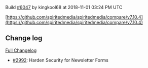 Build [#6047](https://circleci.com/gh/spiritedmedia/spiritedmedia/6047) by kingkool68 at 2018-11-01 03:24 PM UTC

[https://github.com/spiritedmedia/spiritedmedia/compare/v7.10.4](https://github.com/spiritedmedia/spiritedmedia/compare/v7.10.4)
## Change log
[Full Changelog](git@github.com:spiritedmedia/spiritedmedia.git/compare/v7.10.3...v7.10.4)

 - [#2992](git@github.com:spiritedmedia/spiritedmedia.git/pull/2992): Harden Security for Newsletter Forms
